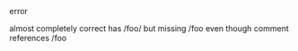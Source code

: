 <!-- c3f34d45c4b629a97fa20ae4ebb60458 -->
<!--
/foo/
/foo
-->

error

almost completely correct
has /foo/ but missing /foo
even though comment references /foo
